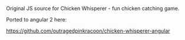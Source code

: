 Original JS source for Chicken Whisperer - fun chicken catching game.

Ported to angular 2 here:

https://github.com/outragedpinkracoon/chicken-whisperer-angular
